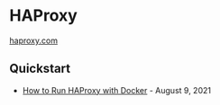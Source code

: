 # HAProxy

[haproxy.com](https://www.haproxy.com/)

## Quickstart

* [How to Run HAProxy with Docker](https://www.haproxy.com/blog/how-to-run-haproxy-with-docker/) - August 9, 2021
